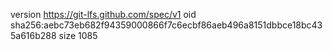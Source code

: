 version https://git-lfs.github.com/spec/v1
oid sha256:aebc73eb682f94359000866f7c6ecbf86aeb496a8151dbbce18bc435a616b288
size 1085
